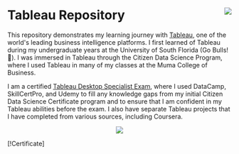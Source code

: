 # Tableau Repository <img src="https://img.icons8.com/color/2x/tableau-software" align=right>

This repository demonstrates my learning journey with [Tableau](https://www.tableau.com/), one of the world's leading business intelligence platforms. I first learned of Tableau during my undergraduate years at the University of South Florida (Go Bulls! 🤘). I was immersed in Tableau through the Citizen Data Science Program, where I used Tableau in many of my classes at the Muma College of Business.

I am a certified [Tableau Desktop Specialist Exam](https://www.tableau.com/learn/certification/desktop-specialist), where I used DataCamp, SkillCertPro, and Udemy to fill any knowledge gaps from my initial Citizen Data Science Certificate program and to ensure that I am confident in my Tableau abilities before the exam. I also have separate Tableau projects that I have completed from various sources, including Coursera. 

<p align="center">
<img src="https://images.credly.com/size/220x220/images/ef3e7933-f1f1-4bba-9b10-f278188c72ad/image.png">
</p>

[!Certificate]
